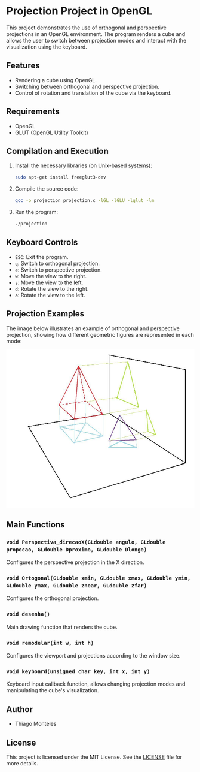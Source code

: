 # Projection Project in OpenGL

This project demonstrates the use of orthogonal and perspective projections in an OpenGL environment. The program renders a cube and allows the user to switch between projection modes and interact with the visualization using the keyboard.

## Features

- Rendering a cube using OpenGL.
- Switching between orthogonal and perspective projection.
- Control of rotation and translation of the cube via the keyboard.

## Requirements

- OpenGL
- GLUT (OpenGL Utility Toolkit)

## Compilation and Execution

1. Install the necessary libraries (on Unix-based systems):
    ```bash
    sudo apt-get install freeglut3-dev
    ```

2. Compile the source code:
    ```bash
    gcc -o projection projection.c -lGL -lGLU -lglut -lm
    ```

3. Run the program:
    ```bash
    ./projection
    ```

## Keyboard Controls

- `ESC`: Exit the program.
- `q`: Switch to orthogonal projection.
- `e`: Switch to perspective projection.
- `w`: Move the view to the right.
- `s`: Move the view to the left.
- `d`: Rotate the view to the right.
- `a`: Rotate the view to the left.

## Projection Examples

The image below illustrates an example of orthogonal and perspective projection, showing how different geometric figures are represented in each mode:

![Projection Example](projecoes.jpg)

## Main Functions

### `void Perspectiva_direcaoX(GLdouble angulo, GLdouble propocao, GLdouble Dproximo, GLdouble Dlonge)`

Configures the perspective projection in the X direction.

### `void Ortogonal(GLdouble xmin, GLdouble xmax, GLdouble ymin, GLdouble ymax, GLdouble znear, GLdouble zfar)`

Configures the orthogonal projection.

### `void desenha()`

Main drawing function that renders the cube.

### `void remodelar(int w, int h)`

Configures the viewport and projections according to the window size.

### `void keyboard(unsigned char key, int x, int y)`

Keyboard input callback function, allows changing projection modes and manipulating the cube's visualization.

## Author

- Thiago Monteles

## License

This project is licensed under the MIT License. See the [LICENSE](LICENSE) file for more details.
